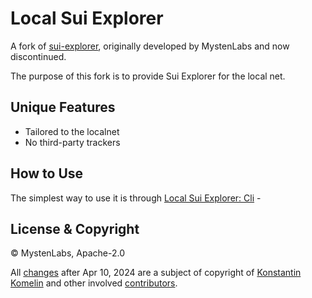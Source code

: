 # Local Sui Explorer

A fork of [sui-explorer](https://github.com/MystenLabs/sui-explorer), originally developed by MystenLabs and now discontinued.

The purpose of this fork is to provide Sui Explorer for the local net.

## Unique Features

- Tailored to the localnet
- No third-party trackers

## How to Use

The simplest way to use it is through [Local Sui Explorer: Cli](https://github.com/kkomelin/sui-explorer-local) - 

## License & Copyright

&copy; MystenLabs, Apache-2.0

All [changes](./CHANGELOG.md) after Apr 10, 2024 are a subject of copyright of [Konstantin Komelin](https://github.com/kkomelin) and other involved [contributors](https://github.com/kkomelin/sui-explorer/graphs/contributors).

